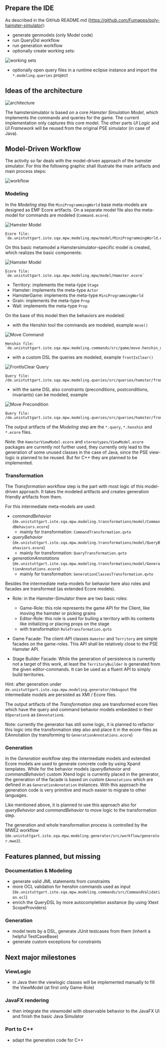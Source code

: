 ## Prepare the IDE

As described in the GitHub README.md (https://github.com/Fumapps/poly-hamster-simulator):

* generate genmodels (only Model code)
* run QueryDsl workflow
* run generation workflow
* optionally create working sets:

![working sets](workingsets.png)

* optionally open query files in a runtime eclipse instance and import the `*.modeling.queries` project

## Ideas of the architecture

![architecture](architecture_schematic.svg)

The hamstersimulator is based on a core _Hamster Simulation Model_, which implements the commands and queries for the game.
The current implementation only captures this core model. The other parts _UI Logic_ and _UI Framework_ will be reused from the original PSE simulator (in case of Java).

## Model-Driven Workflow

The activity so far deals with the model-driven approach of the hamster simulator. For this the following graphic shall illustrate the main artifacts and main process steps:

![workflow](mde_workflow.svg)

### Modeling

In the _Modeling_ step the `MiniProgrammingWorld` base meta-models are designed as EMF Ecore artifacts. On a separate model file also the meta-model for commands are modeled (`Command.ecore`).

![Hamster Model](https://raw.githubusercontent.com/Fumapps/poly-hamster-simulator/acaae1094a29495bad14c4fe67d7decc3cdb6ac6/de.unistuttgart.iste.sqa.mpw.modeling.mpw/model/export/mpw%20class%20diagram.svg)

    Ecore file: `de.unistuttgart.iste.sqa.mpw.modeling.mpw/model/MiniProgrammingWorld.ecore`

On this basic metamodel a Hamstersimulator-specific model is created, which realizes the basic components:

![Hamster Model](https://raw.githubusercontent.com/Fumapps/poly-hamster-simulator/acaae1094a29495bad14c4fe67d7decc3cdb6ac6/de.unistuttgart.iste.sqa.mpw.modeling.mpw/model/export/hamster%20class%20diagram.svg)

    Ecore file: `de.unistuttgart.iste.sqa.mpw.modeling.mpw/model/Hamster.ecore`

* Territory: implements the meta-type `Stage`
* Hamster: implements the meta-type `Actor`
* HamsterGame: implements the meta-type `MiniProgrammingWorld`
* Grain: implements the meta-type `Prop`
* Wall: implements the meta-type `Prop`

On the base of this model then the behaviors are modeled:

* with the Henshin tool the commands are modeled, example `move()`
    
![Move Command](command_move.png)

    Henshin file: `de.unistuttgart.iste.sqa.mpw.modeling.commands/src/game/move.henshin_diagram`
    
* with a custom DSL the queries are modeled, example `frontIsClear()`

![FrontIsClear Query](query_front_is_clear.png)

    Query file: /de.unistuttgart.iste.sqa.mpw.modeling.queries/src/queries/hamster/frontIsClear.query

* with the same DSL also constraints (preconditions, postconditions, invariants)  can be modeled, example 

![Move Precondition](precondition_move.png)

    Query file: /de.unistuttgart.iste.sqa.mpw.modeling.queries/src/queries/hamster/frontIsClear.query

The output artifacts of the _Modeling_ step are the `*.query`, `*.henshin` and `*.ecore` files.  

Note: the `HamsterViewModel.ecore` and `stereotypes/ViewModel.ecore` packages are currently not further used, they currently only lead to the generation of some unused classes in the case of Java, since the PSE view-logic is planned to be reused. But for C++ they are planned to be implemented.

### Transformation

The _Transformation_ workflow step is the part with most logic of this model-driven approach. It takes the modeled artifacts and creates generation friendly artifacts from them.

For this intermediate meta-models are used:

* _commandBehavior_ (`de.unistuttgart.iste.sqa.mpw.modeling.transformations/model/CommandBehaviors.ecore`)
    * mainly for transformation: `CommandTransformation.qvto`
* _queryBehavior_ (`de.unistuttgart.iste.sqa.mpw.modeling.transformations/model/QueryBehaviors.ecore`)
    * mainly for transformation: `QueryTransformation.qvto`
* _generationAnnotations_ (`de.unistuttgart.iste.sqa.mpw.modeling.transformations/model/GenerationAnnotations.ecore`)
    * mainly for transformation: `GenerationClassesTransformation.qvto`
    
Besides the intermediate meta-models for behavior here also roles and facades are transformed (as extended Ecore models).

* Role: in the Hamster-Simulator there are two basic roles:
    * Game-Role: this role represents the game API for the Client, like moving the hamster or picking grains
    * Editor-Role: this role is used for builing a territory with its contents like initializing or placing props on the stage
    * with transformation `RoleTransformation.qvto`

* Game Facade: The client-API classes `Hamster` and `Territory` are simple facades on the game-roles. This API shall be relatively close to the PSE Hamster API.
* Stage Builder Facade: While the generation of persistence is currently not a target of this work, at least the `TerritoryBuilder` is generated from the given editor-commands. It can be used as a fluent API to simply build territories. 

Hint: after generation under `de.unistuttgart.iste.sqa.mpw.modeling.generator/debugout` the intermediate models are persisted as XMI / Ecore files.

The output artifacts of the _Transformation_ step are transformed ecore files which have the query and command behavior models embedded in their `EOperation`s as `EAnnotation`s.

Note: currently the generator has still some logic, it is planned to refactor this logic into the transformation step also and place it in the ecore-files as EAnnotation (by transforming to `GenerationAnnotations.ecore`)

### Generation

In the _Generation_ workflow step the intermediate models and extended Ecore models are used to generate concrete code by using Xpand templates.
While for the behavior models (_queryBehavior_ and _commandBehavior_) custom Xtend logic is currently placed in the generator, the generation of the facade is based on custom `EAnnotations` which are defined in as `GenerationAnnotation` instances.
With this approach the generation code is very primitive and much easier to migrate to other languages.

Like mentioned above, it is planned to use this approach also for _queryBehavior_ and _commandBehavior_ to move logic to the transformation step.

The generation and whole transformation process is controlled by the MWE2 workflow (`de.unistuttgart.iste.sqa.mpw.modeling.generator/src/workflow/generator.mwe2`). 

## Features planned, but missing

### Documentation & Modeling

* generate valid JML statements from constraints
* more OCL validation for henshin commands used as input (`de.unistuttgart.iste.sqa.mpw.modeling.commands/src/CommandValidation.ocl`)
* enrich the QueryDSL by more autocompletion assitance (by using Xtext ScopeProviders)

### Generation

* model tests by a DSL, generate JUnit testcases from them (inherit a helpful TestCaseBase)
* generate custom exceptions for constraints

## Next major milestones

### ViewLogic

* in Java then the viewlogic classes will be implemented manually to fill the ViewModel (at first only Game-Role)

### JavaFX rendering

* then integrate the viewmodel with observable behavior to the JavaFX UI and finish the basic Java Simulator

### Port to C++

* adapt the generation code for C++
